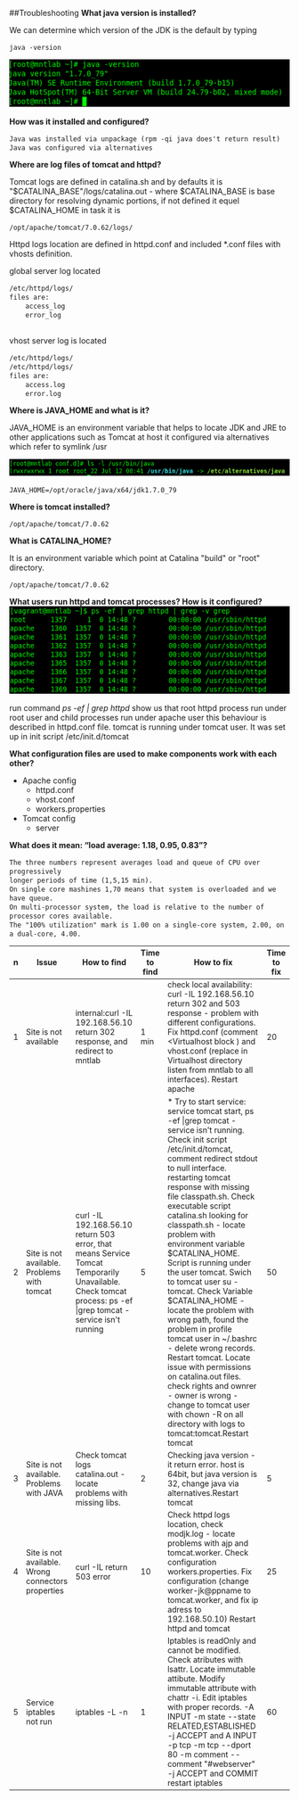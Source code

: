 ##Troubleshooting
**What java version is installed?**

We can determine which version of the JDK is the default by typing
```
java -version
```

![image1](https://github.com/alekskar/mntlab/blob/master/Troubleshooting/sources/javaver.png "Java Version")


**How was it installed and configured?**
```
Java was installed via unpackage (rpm -qi java does't return result)
Java was configured via alternatives
```
**Where are log files of tomcat and httpd?**

Tomcat logs are defined in catalina.sh and by defaults it is "$CATALINA_BASE"/logs/catalina.out - where $CATALINA_BASE 
is base directory for resolving dynamic portions, if not defined it equel $CATALINA_HOME in task it is 
```
/opt/apache/tomcat/7.0.62/logs/
```
Httpd logs location are defined in httpd.conf and included *.conf files with vhosts definition.

global server log located 
```
/etc/httpd/logs/
files are: 
    access_log
    error_log
    
```
vhost server log is located
```
/etc/httpd/logs/
/etc/httpd/logs/
files are: 
    access.log
    error.log
```

**Where is JAVA_HOME and what is it?**

JAVA_HOME is an environment variable that helps to locate JDK and JRE to other applications such as Tomcat
at host it configured via alternatives which refer to symlink /usr

![image2](https://github.com/alekskar/mntlab/blob/master/Troubleshooting/sources/javasetup.png "JAVA HOME")

```
JAVA_HOME=/opt/oracle/java/x64/jdk1.7.0_79
```
**Where is tomcat installed?**
```
/opt/apache/tomcat/7.0.62
```

**What is CATALINA_HOME?**

It is an environment variable which point at  Catalina "build" or "root" directory.
```
/opt/apache/tomcat/7.0.62
```
**What users run httpd and tomcat processes? How is it configured?**
![image3](https://github.com/alekskar/mntlab/blob/master/Troubleshooting/sources/apache_user.png "httpd users")

run command *ps -ef | grep httpd* show us that root httpd process run under root user and child processes run under apache user
this behaviour is described in httpd.conf file.
tomcat is running under tomcat user. It was set up in init script /etc/init.d/tomcat

**What configuration files are used to make components work with each other?**

* Apache config
    * httpd.conf
    * vhost.conf
    * workers.properties
* Tomcat config
    * server


**What does it mean: “load average: 1.18, 0.95, 0.83”?**
```
The three numbers represent averages load and queue of CPU over progressively
longer periods of time (1,5,15 min). 
On single core mashines 1,70 means that system is overloaded and we have queue.
On multi-processor system, the load is relative to the number of processor cores available. 
The "100% utilization" mark is 1.00 on a single-core system, 2.00, on a dual-core, 4.00.
```

| n   | Issue           | How to find       |Time to find | How to fix            | Time to fix |
| ----| ----------------|-------------------|-------------|-----------------------|-------------|
|   1  | Site is not available | internal:curl -IL 192.168.56.10 return 302 response, and redirect to mntlab  | 1 min  | check local availability: curl -IL 192.168.56.10 return 302 and 503 response - problem with different configurations. Fix httpd.conf (comment <Virtualhost block ) and vhost.conf (replace in Virtualhost directory listen from mntlab to all interfaces). Restart apache  |20|
|2|Site is not available. Problems with tomcat |curl -IL 192.168.56.10 return 503 error, that means Service Tomcat Temporarily Unavailable. Check tomcat process: ps -ef \|grep tomcat -service isn't running | 5 | * Try to start service: service tomcat start,  ps -ef \|grep tomcat -service isn't running. Check init script /etc/init.d/tomcat, comment redirect stdout to null interface. restarting tomcat response with missing file classpath.sh. Check executable script catalina.sh  looking for classpath.sh - locate problem with environment variable $CATALINA_HOME. Script is running under the user tomcat. Swich to tomcat user su - tomcat. Check Variable $CATALINA_HOME -locate the problem with wrong path, found the problem in profile tomcat user in ~/.bashrc - delete wrong records. Restart tomcat. Locate issue with permissions on catalina.out files. check rights and ownrer - owner is wrong - change to tomcat user with chown -R on all directory with logs to tomcat:tomcat.Restart tomcat |50|
|3|Site is not available. Problems with JAVA| Check tomcat logs catalina.out - locate problems with missing libs.|2| Checking java version -it return error. host is 64bit, but java version is 32, change java via alternatives.Restart tomcat | 5| 
|4|Site is not available. Wrong connectors properties|curl -IL return 503 error|10|Check httpd logs location,  check modjk.log - locate problems with ajp and tomcat.worker. Check configuration workers.properties. Fix configuration (change worker-jk@ppname to tomcat.worker, and fix ip adress to 192.168.50.10) Restart httpd and tomcat|25|
|5|Service iptables not run|iptables -L -n | 1| Iptables is readOnly and cannot be modified. Check atributes with lsattr. Locate immutable attibute. Modify immutable attribute with chattr -i. Edit iptables with proper records. -A INPUT -m state --state RELATED,ESTABLISHED -j ACCEPT and A INPUT -p tcp -m tcp --dport 80 -m comment --comment "#webserver" -j ACCEPT and COMMIT restart iptables |60|



